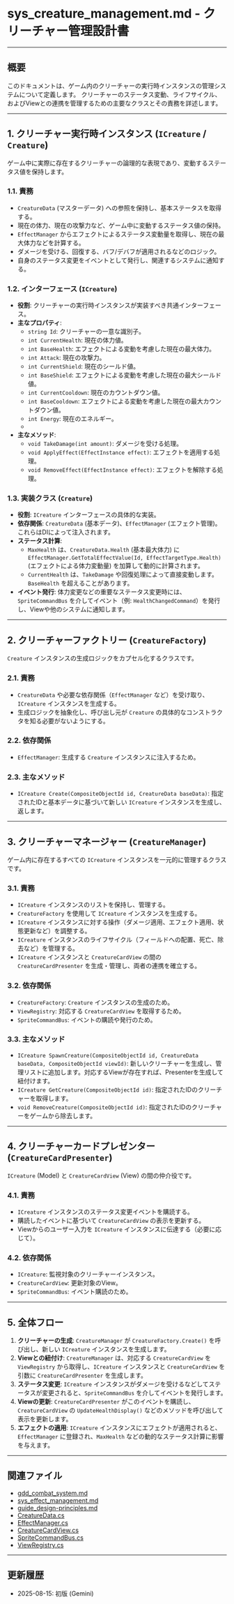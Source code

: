 # sys_creature_management.md - クリーチャー管理設計書

---

## 概要

このドキュメントは、ゲーム内のクリーチャーの実行時インスタンスの管理システムについて定義します。
クリーチャーのステータス変動、ライフサイクル、およびViewとの連携を管理するための主要なクラスとその責務を詳述します。

---

## 1. クリーチャー実行時インスタンス (`ICreature` / `Creature`)

ゲーム中に実際に存在するクリーチャーの論理的な表現であり、変動するステータス値を保持します。

### 1.1. 責務

-   `CreatureData` (マスターデータ) への参照を保持し、基本ステータスを取得する。
-   現在の体力、現在の攻撃力など、ゲーム中に変動するステータス値の保持。
-   `EffectManager` からエフェクトによるステータス変動量を取得し、現在の最大体力などを計算する。
-   ダメージを受ける、回復する、バフ/デバフが適用されるなどのロジック。
-   自身のステータス変更をイベントとして発行し、関連するシステムに通知する。

### 1.2. インターフェース (`ICreature`)

-   **役割**: クリーチャーの実行時インスタンスが実装すべき共通インターフェース。
-   **主なプロパティ**:
    -   `string Id`: クリーチャーの一意な識別子。
    -   `int CurrentHealth`: 現在の体力値。
    -   `int BaseHealth`: エフェクトによる変動を考慮した現在の最大体力。
    -   `int Attack`: 現在の攻撃力。
    -   `int CurrentShield`: 現在のシールド値。
    -   `int BaseShield`: エフェクトによる変動を考慮した現在の最大シールド値。
    -   `int CurrentCooldown`: 現在のカウントダウン値。
    -   `int BaseCooldown`: エフェクトによる変動を考慮した現在の最大カウントダウン値。
    -   `int Energy`: 現在のエネルギー。
    -   
-   **主なメソッド**:
    -   `void TakeDamage(int amount)`: ダメージを受ける処理。
    -   `void ApplyEffect(EffectInstance effect)`: エフェクトを適用する処理。
    -   `void RemoveEffect(EffectInstance effect)`: エフェクトを解除する処理。

### 1.3. 実装クラス (`Creature`)

-   **役割**: `ICreature` インターフェースの具体的な実装。
-   **依存関係**: `CreatureData` (基本データ)、`EffectManager` (エフェクト管理)。これらはDIによって注入されます。
-   **ステータス計算**:
    -   `MaxHealth` は、`CreatureData.Health` (基本最大体力) に `EffectManager.GetTotalEffectValue(Id, EffectTargetType.Health)` (エフェクトによる体力変動量) を加算して動的に計算されます。
    -   `CurrentHealth` は、`TakeDamage` や回復処理によって直接変動します。`BaseHealth` を超えることがあります。
-   **イベント発行**: 体力変更などの重要なステータス変更時には、`SpriteCommandBus` を介してイベント（例: `HealthChangedCommand`）を発行し、Viewや他のシステムに通知します。

---

## 2. クリーチャーファクトリー (`CreatureFactory`)

`Creature` インスタンスの生成ロジックをカプセル化するクラスです。

### 2.1. 責務

-   `CreatureData` や必要な依存関係（`EffectManager` など）を受け取り、`ICreature` インスタンスを生成する。
-   生成ロジックを抽象化し、呼び出し元が `Creature` の具体的なコンストラクタを知る必要がないようにする。

### 2.2. 依存関係

-   `EffectManager`: 生成する `Creature` インスタンスに注入するため。

### 2.3. 主なメソッド

-   `ICreature Create(CompositeObjectId id, CreatureData baseData)`: 指定されたIDと基本データに基づいて新しい `ICreature` インスタンスを生成し、返します。

---

## 3. クリーチャーマネージャー (`CreatureManager`)

ゲーム内に存在するすべての `ICreature` インスタンスを一元的に管理するクラスです。

### 3.1. 責務

-   `ICreature` インスタンスのリストを保持し、管理する。
-   `CreatureFactory` を使用して `ICreature` インスタンスを生成する。
-   `ICreature` インスタンスに対する操作（ダメージ適用、エフェクト適用、状態更新など）を調整する。
-   `ICreature` インスタンスのライフサイクル（フィールドへの配置、死亡、除去など）を管理する。
-   `ICreature` インスタンスと `CreatureCardView` の間の `CreatureCardPresenter` を生成・管理し、両者の連携を確立する。

### 3.2. 依存関係

-   `CreatureFactory`: `Creature` インスタンスの生成のため。
-   `ViewRegistry`: 対応する `CreatureCardView` を取得するため。
-   `SpriteCommandBus`: イベントの購読や発行のため。

### 3.3. 主なメソッド

-   `ICreature SpawnCreature(CompositeObjectId id, CreatureData baseData, CompositeObjectId viewId)`: 新しいクリーチャーを生成し、管理リストに追加します。対応するViewが存在すれば、Presenterを生成して紐付けます。
-   `ICreature GetCreature(CompositeObjectId id)`: 指定されたIDのクリーチャーを取得します。
-   `void RemoveCreature(CompositeObjectId id)`: 指定されたIDのクリーチャーをゲームから除去します。

---

## 4. クリーチャーカードプレゼンター (`CreatureCardPresenter`)

`ICreature` (Model) と `CreatureCardView` (View) の間の仲介役です。

### 4.1. 責務

-   `ICreature` インスタンスのステータス変更イベントを購読する。
-   購読したイベントに基づいて `CreatureCardView` の表示を更新する。
-   Viewからのユーザー入力を `ICreature` インスタンスに伝達する（必要に応じて）。

### 4.2. 依存関係

-   `ICreature`: 監視対象のクリーチャーインスタンス。
-   `CreatureCardView`: 更新対象のView。
-   `SpriteCommandBus`: イベント購読のため。

---

## 5. 全体フロー

1.  **クリーチャーの生成**: `CreatureManager` が `CreatureFactory.Create()` を呼び出し、新しい `ICreature` インスタンスを生成します。
2.  **Viewとの紐付け**: `CreatureManager` は、対応する `CreatureCardView` を `ViewRegistry` から取得し、`ICreature` インスタンスと `CreatureCardView` を引数に `CreatureCardPresenter` を生成します。
3.  **ステータス変更**: `ICreature` インスタンスがダメージを受けるなどしてステータスが変更されると、`SpriteCommandBus` を介してイベントを発行します。
4.  **Viewの更新**: `CreatureCardPresenter` がこのイベントを購読し、`CreatureCardView` の `UpdateHealthDisplay()` などのメソッドを呼び出して表示を更新します。
5.  **エフェクトの適用**: `ICreature` インスタンスにエフェクトが適用されると、`EffectManager` に登録され、`MaxHealth` などの動的なステータス計算に影響を与えます。

---

## 関連ファイル

-   [gdd_combat_system.md](../../gdd/gdd_combat_system.md)
-   [sys_effect_management.md](../sys_effect_management.md)
-   [guide_design-principles.md](../../guide/guide_design-principles.md)
-   [CreatureData.cs](../../Scripts/Domain/CreatureData.cs)
-   [EffectManager.cs](../../Scripts/Manager/EffectManager.cs)
-   [CreatureCardView.cs](../../Scripts/UI/CreatureCardView.cs)
-   [SpriteCommandBus.cs](../../Scripts/UI/SpriteCommandBus.cs)
-   [ViewRegistry.cs](../../Scripts/Manager/ViewRegistry.cs)

---

## 更新履歴

-   2025-08-15: 初版 (Gemini)
